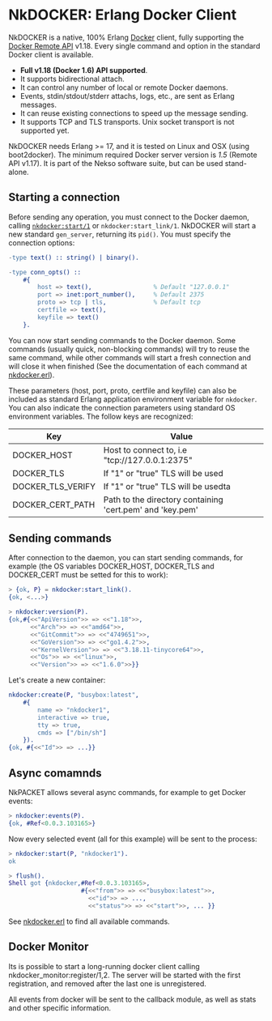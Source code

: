 # NkDOCKER: Erlang Docker Client

NkDOCKER is a native, 100% Erlang [Docker](https://www.docker.com) client, fully supporting the [Docker Remote API](https://docs.docker.com/reference/api/docker_remote_api_v1.18/) v1.18. Every single command and option in the standard Docker client is available.

* **Full v1.18 (Docker 1.6) API supported**. 
* It supports bidirectional attach.
* It can control any number of local or remote Docker daemons.
* Events, stdin/stdout/stderr attachs, logs, etc., are sent as Erlang messages.
* It can reuse existing connections to speed up the message sending.
* It supports TCP and TLS transports. Unix socket transport is not supported yet.

NkDOCKER needs Erlang >= 17, and it is tested on Linux and OSX (using boot2docker). The minimum required Docker server version is _1.5_ (Remote API v1.17). It is part of the Nekso software suite, but can be used stand-alone.

## Starting a connection

Before sending any operation, you must connect to the Docker daemon, calling [`nkdocker:start/1`](src/nkdocker.erl) or `nkdocker:start_link/1`. NkDOCKER will start a new standard `gen_server`, returning its `pid()`. You must specify the connection options:

```erlang
-type text() :: string() | binary().

-type conn_opts() ::
	#{	
		host => text(),					% Default "127.0.0.1"
		port => inet:port_number(),		% Default 2375
		proto => tcp | tls,				% Default tcp
		certfile => text(),
		keyfile => text()
	}.
```

You can now start sending commands to the Docker daemon. Some commands (usually quick, non-blocking commands) will try to reuse the same command, while other commands will start a fresh connection and will close it when finished (See the documentation of each command at [nkdocker.erl](src/nkdocker.erl)).

These parameters (host, port, proto, certfile and keyfile) can also be included as standard Erlang application environment variable for `nkdocker`. You can also indicate the connection parameters using standard OS environment variables. The follow keys are recognized:

Key|Value
---|---
DOCKER_HOST|Host to connect to, i.e "tcp://127.0.0.1:2375"
DOCKER_TLS|If "1" or "true" TLS will be used
DOCKER_TLS_VERIFY|If "1" or "true" TLS will be usedta
DOCKER_CERT_PATH|Path to the directory containing 'cert.pem' and 'key.pem'


## Sending commands

After connection to the daemon, you can start sending commands, for example (the OS variables DOCKER_HOST, DOCKER_TLS and DOCKER_CERT must be setted for this to work):

```erlang
> {ok, P} = nkdocker:start_link().
{ok, <...>}

> nkdocker:version(P).
{ok,#{<<"ApiVersion">> => <<"1.18">>,
      <<"Arch">> => <<"amd64">>,
      <<"GitCommit">> => <<"4749651">>,
      <<"GoVersion">> => <<"go1.4.2">>,
      <<"KernelVersion">> => <<"3.18.11-tinycore64">>,
      <<"Os">> => <<"linux">>,
      <<"Version">> => <<"1.6.0">>}}
```

Let's create a new container:

```erlang
nkdocker:create(P, "busybox:latest",
    #{
        name => "nkdocker1",
        interactive => true,
        tty => true,
        cmds => ["/bin/sh"]
    }).
{ok, #{<<"Id">> => ...}}
```

## Async comamnds

NkPACKET allows several async commands, for example to get Docker events:

```erlang
> nkdocker:events(P).
{ok, #Ref<0.0.3.103165>}
```

Now every selected event (all for this example) will be sent to the process:

```erlang
> nkdocker:start(P, "nkdocker1").
ok

> flush().
Shell got {nkdocker,#Ref<0.0.3.103165>,
                    #{<<"from">> => <<"busybox:latest">>,
                      <<"id">> => ...,
                      <<"status">> => <<"start">>, ... }}

```

See [nkdocker.erl](nkdocker.erl) to find all available commands.


## Docker Monitor

Its is possible to start a long-running docker client calling nkdocker_monitor:register/1,2.
The server will be started with the first registration, and removed after the last one is unregistered.

All events from docker will be sent to the callback module, as well as stats and other specific information.




